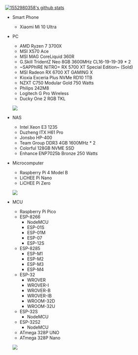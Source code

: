 [![1552980358's github stats](https://github-readme-stats.vercel.app/api?username=1552980358)](https://github.com/1552980358)

- Smart Phone
  - Xiaomi Mi 10 Ultra

- PC
  - AMD Ryzen 7 3700X
  - MSI X570 Ace
  - MSI MAG CoreLiquid 360R
  - G.Skill TridentZ Neo 8GB 3600MHz CL16-19-19-39 * 2
  - ~SAPPhIRE NiTRO+ RX 5700 XT Special Edition~ (Sold)
  - MSI Radeon RX 6700 XT GAMING X
  - Kioxia Exceria Plus NVMe RD10 1TB 
  - NZXT C750 Modular Gold 750 Watts 
  - Philips 242M8
  - Logitech G Pro Wireless
  - Ducky One 2 RGB TKL
  
  ![](Desktop.jpg)

- NAS
  - Intel Xeon E3 1235
  - Duzheng ITX H61 Pro
  - Jonsbo HP-400 
  - Team Group DDR3 4GB 1600MHz * 2
  - Colorful 128GB NVME SSD
  - Enhance ENP7025b Bronze 250 Watts

- Microcomputer
  - Raspberry Pi 4 Model B
  - LiCHEE Pi Nano
  - LiCHEE Pi Zero
  
  ![](Microcomputer.jpg)

- MCU
  - Raspberry Pi Pico
  - ESP-8266
    - NodeMCU
    - ESP-01S
	- ESP-01M
	- ESP-07
	- ESP-12S
  - ESP-8285
    - ESP-M1
	- ESP-M2
	- ESP-M3
	- ESP-M4
  - ESP-32
    - WROVER
    - WROVER-I
	- WROVER-B
	- WROVER-IB
	- WROOM-32D
	- WROOM-32U
  - ESP-32S
	- NodeMCU 
  - ESP-32S2
    - NodeMCU
  - ATmega 328P UNO
  - ATmega 328P Nano

  ![](MCU.jpg)
 
<!--
**1552980358/1552980358** is a ✨ _special_ ✨ repository because its `README.md` (this file) appears on your GitHub profile.

Here are some ideas to get you started:

- 🔭 I’m currently working on ...
- 🌱 I’m currently learning ...
- 👯 I’m looking to collaborate on ...
- 🤔 I’m looking for help with ...
- 💬 Ask me about ...
- 📫 How to reach me: ...
- 😄 Pronouns: ...
- ⚡ Fun fact: ...
-->